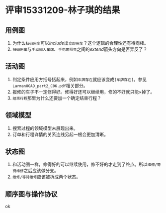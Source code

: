 # 评审15331209-林子琪的结果
## 用例图
1. 为什么`扫码用车`可以*include*出`立即用车`？这个逻辑的合理性还有待商榷。
2. `扫码用车`与`手动输入车牌`、`手电筒照亮`之间的*extend*箭头方向是否弄反了？
## 活动图
1. 判定条件应用方括号括起来，例如`车牌存在`就应该变成`[车牌存在]`。参见`LarmanOOAD_part2_C06.pdf`相关部分。
2. 报修的车子不一定修得好。修得好还可以继续用，修的不好就只能×掉了。
3. `结束行程`那里为什么还要加一个确定结束行程？
## 领域模型
1. 搜索过程的领域模型未展现出来。
2. 订单和行程详情的关系连线另起一根会更加清晰。
## 状态图
1. 和活动图一样，修得好的可以继续使用，修不好的才走到了终点。所以`维修/等待维修`之后应该做分支。
2. `维修/等待维修`应该被拆成两个状态。
## 顺序图与操作协议
ok